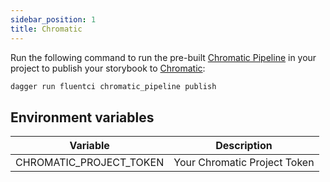 ```yaml
---
sidebar_position: 1
title: Chromatic
---
```



Run the following command to run the pre-built [Chromatic Pipeline](https://github.com/fluent-ci-templates/chromatic-pipeline) in your project to publish your storybook to [Chromatic](http://chromatic.com):

```bash
dagger run fluentci chromatic_pipeline publish
```

## Environment variables

| Variable                | Description                  |
| ----------------------- | ---------------------------- |
| CHROMATIC_PROJECT_TOKEN | Your Chromatic Project Token |